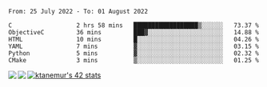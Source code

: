 <!--START_SECTION:waka-->

```text
From: 25 July 2022 - To: 01 August 2022

C                  2 hrs 58 mins   ██████████████████▒░░░░░░   73.37 %
ObjectiveC         36 mins         ███▓░░░░░░░░░░░░░░░░░░░░░   14.88 %
HTML               10 mins         █░░░░░░░░░░░░░░░░░░░░░░░░   04.26 %
YAML               7 mins          ▓░░░░░░░░░░░░░░░░░░░░░░░░   03.15 %
Python             5 mins          ▓░░░░░░░░░░░░░░░░░░░░░░░░   02.32 %
CMake              3 mins          ▒░░░░░░░░░░░░░░░░░░░░░░░░   01.25 %
```

<!--END_SECTION:waka-->
<a href="https://github.com/anuraghazra/github-readme-stats">
  <img align="left" src="https://github-readme-stats.vercel.app/api?username=Tanesan&count_private=true&show_icons=true" />
<img align="left" src="https://github-readme-stats.vercel.app/api/top-langs/?username=Tanesan" />
</a>

[![ktanemur's 42 stats](https://badge42.vercel.app/api/v2/cl1wslf6s002109l771rng2w8/stats?cursusId=21&coalitionId=62)](https://github.com/JaeSeoKim/badge42)
